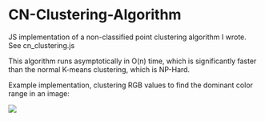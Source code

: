 CN-Clustering-Algorithm
=======================

JS implementation of a non-classified point clustering algorithm I wrote. See cn_clustering.js

This algorithm runs asymptotically in O(n) time, which is significantly faster than the normal K-means clustering, which is NP-Hard.


Example implementation, clustering RGB values to find the dominant color range in an image:

![](https://s3-us-west-2.amazonaws.com/sdrobs/download1.png)
